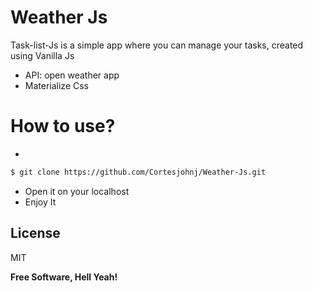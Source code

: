 # Weather Js

Task-list-Js is a simple app where you can manage your tasks, created using Vanilla Js

- API: open weather app
- Materialize Css

# How to use?

-

```sh
$ git clone https://github.com/Cortesjohnj/Weather-Js.git
```

- Open it on your localhost
- Enjoy It

## License

MIT

**Free Software, Hell Yeah!**
